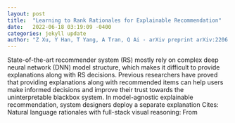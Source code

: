 ```yaml
---
layout: post
title:  "Learning to Rank Rationales for Explainable Recommendation"
date:   2022-06-18 03:19:09 -0400
categories: jekyll update
author: "Z Xu, Y Han, T Yang, A Tran, Q Ai - arXiv preprint arXiv:2206.05368, 2022"
---
```

State-of-the-art recommender system (RS) mostly rely on complex deep neural network (DNN) model structure, which makes it difficult to provide explanations along with RS decisions. Previous researchers have proved that providing explanations along with recommended items can help users make informed decisions and improve their trust towards the uninterpretable blackbox system. In model-agnostic explainable recommendation, system designers deploy a separate explanation  Cites: Natural language rationales with full-stack visual reasoning: From